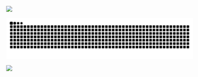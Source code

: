 ![](https://github-readme-streak-stats.herokuapp.com/?user=koftamainee&theme=tokyonight&hide_border=false)<br/>

<picture>
  <source media="(prefers-color-scheme: dark)" srcset="https://raw.githubusercontent.com/koftamainee/koftamainee/output/github-contribution-grid-snake-dark.svg">
  <source media="(prefers-color-scheme: light)" srcset="https://raw.githubusercontent.com/platane/koftamainee/koftamainee/github-contribution-grid-snake.svg">
  <img alt="github contribution grid snake animation" src="https://raw.githubusercontent.com/koftamainee/koftamainee/output/github-contribution-grid-snake.svg">
</picture>

[![](https://visitcount.itsvg.in/api?id=koftamainee&icon=0&color=0)](https://visitcount.itsvg.in)
